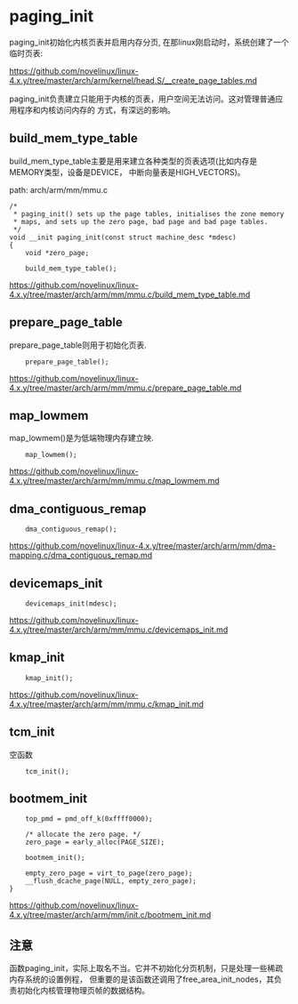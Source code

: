paging_init
========================================

paging_init初始化内核页表并启用内存分页, 在那linux刚启动时，系统创建了一个临时页表:

https://github.com/novelinux/linux-4.x.y/tree/master/arch/arm/kernel/head.S/__create_page_tables.md

paging_init负责建立只能用于内核的页表，用户空间无法访问。这对管理普通应用程序和内核访问内存的
方式，有深远的影响。

build_mem_type_table
----------------------------------------

build_mem_type_table主要是用来建立各种类型的页表选项(比如内存是MEMORY类型，设备是DEVICE，
中断向量表是HIGH_VECTORS)。

path: arch/arm/mm/mmu.c
```
/*
 * paging_init() sets up the page tables, initialises the zone memory
 * maps, and sets up the zero page, bad page and bad page tables.
 */
void __init paging_init(const struct machine_desc *mdesc)
{
    void *zero_page;

    build_mem_type_table();
```

https://github.com/novelinux/linux-4.x.y/tree/master/arch/arm/mm/mmu.c/build_mem_type_table.md

prepare_page_table
----------------------------------------

prepare_page_table则用于初始化页表.

```
    prepare_page_table();
```

https://github.com/novelinux/linux-4.x.y/tree/master/arch/arm/mm/mmu.c/prepare_page_table.md

map_lowmem
----------------------------------------

map_lowmem()是为低端物理内存建立映.

```
    map_lowmem();
```

https://github.com/novelinux/linux-4.x.y/tree/master/arch/arm/mm/mmu.c/map_lowmem.md

dma_contiguous_remap
----------------------------------------

```
    dma_contiguous_remap();
```

https://github.com/novelinux/linux-4.x.y/tree/master/arch/arm/mm/dma-mapping.c/dma_contiguous_remap.md

devicemaps_init
----------------------------------------

```
    devicemaps_init(mdesc);
```

https://github.com/novelinux/linux-4.x.y/tree/master/arch/arm/mm/mmu.c/devicemaps_init.md

kmap_init
----------------------------------------

```
    kmap_init();
```

https://github.com/novelinux/linux-4.x.y/tree/master/arch/arm/mm/mmu.c/kmap_init.md

tcm_init
----------------------------------------

空函数

```
    tcm_init();
```

bootmem_init
----------------------------------------

```
    top_pmd = pmd_off_k(0xffff0000);

    /* allocate the zero page. */
    zero_page = early_alloc(PAGE_SIZE);

    bootmem_init();

    empty_zero_page = virt_to_page(zero_page);
    __flush_dcache_page(NULL, empty_zero_page);
}
```

https://github.com/novelinux/linux-4.x.y/tree/master/arch/arm/mm/init.c/bootmem_init.md

注意
----------------------------------------

函数paging_init，实际上取名不当。它并不初始化分页机制，只是处理一些稀疏内存系统的设置例程，
但重要的是该函数还调用了free_area_init_nodes，其负责初始化内核管理物理页帧的数据结构。